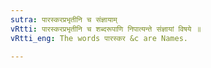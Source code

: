 ```yaml
---
sutra: पारस्करप्रभृतीनि च संज्ञायाम्
vRtti: पारस्करप्रभृतीनि च शब्दरूपाणि निपात्यन्ते संज्ञायां विषये ॥
vRtti_eng: The words पारस्कर &c are Names.

---
```

